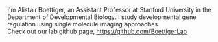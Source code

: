 I'm Alistair Boettiger, an Assistant Professor at Stanford University in the Department of Developmental Biology.
I study developmental gene regulation using single molecule imaging approaches.  
Check out our lab github page, https://github.com/BoettigerLab
